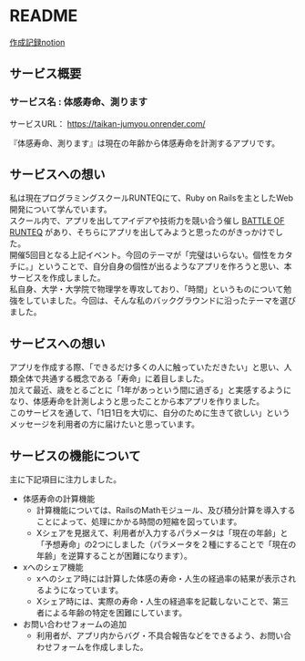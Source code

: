 # README

[作成記録notion](https://impartial-trunk-0da.notion.site/ea217c40a9014d78843a933712fdb4d7?pvs=4)


## サービス概要

### サービス名 : 体感寿命、測ります

サービスURL： https://taikan-jumyou.onrender.com/

『体感寿命、測ります』は現在の年齢から体感寿命を計測するアプリです。


## サービスへの想い
私は現在プログラミングスクールRUNTEQにて、Ruby on Railsを主としたWeb開発について学んでいます。  
スクール内で、アプリを出してアイデアや技術力を競い合う催し [BATTLE OF RUNTEQ](https://battleof.runteq.jp/) があり、そちらにアプリを出してみようと思ったのがきっかけでした。  
開催5回目となる上記イベント。今回のテーマが「完璧はいらない。個性をカタチに。」ということで、自分自身の個性が出るようなアプリを作ろうと思い、本サービスを作成しました。  
私自身、大学・大学院で物理学を専攻しており、「時間」というものについて勉強をしていました。今回は、そんな私のバックグラウンドに沿ったテーマを選びました。


## サービスへの想い
アプリを作成する際、「できるだけ多くの人に触っていただきたい」と思い、人類全体で共通する概念である「寿命」に着目しました。  
加えて最近、歳をとるごとに「1年があっという間に過ぎる」と実感するようになり、体感寿命を計測しようと思ったことから本アプリを作りました。  
このサービスを通して、「1日1日を大切に、自分のために生きて欲しい」というメッセージを利用者の方に届けたいと思っています。


## サービスの機能について
主に下記項目に注力しました。
- 体感寿命の計算機能
  - 計算機能については、RailsのMathモジュール、及び積分計算を導入することによって、処理にかかる時間の短縮を図っています。
  - Xシェアを見据えて、利用者が入力するパラメータは「現在の年齢」と「予想寿命」の2つにしました（パラメータを２種にすることで「現在の年齢」を逆算することが困難になります）。
- xへのシェア機能
  - xへのシェア時には計算した体感の寿命・人生の経過率の結果が表示されるようになっています。
  - Xシェア時には、実際の寿命・人生の経過率を記載しないことで、第三者による年齢の特定を困難にしています。
- お問い合わせフォームの追加
  - 利用者が、アプリ内からバグ・不具合報告などをできるよう、お問い合わせフォームを作成しました。
